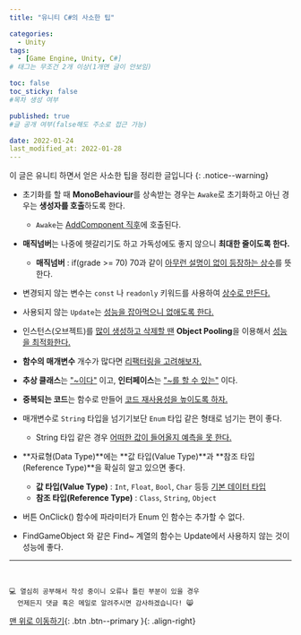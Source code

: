 ```yaml
---
title: "유니티 C#의 사소한 팁" 

categories:
  - Unity
tags:
  - [Game Engine, Unity, C#]
# 태그는 무조건 2개 이상(1개면 글이 안보임)

toc: false
toc_sticky: false
#목차 생성 여부

published: true
#글 공개 여부(false해도 주소로 접근 가능)

date: 2022-01-24
last_modified_at: 2022-01-28
---
```


이 글은 유니티 하면서 얻은 사소한 팁을 정리한 글입니다
{: .notice--warning}

- 초기화를 할 때 **MonoBehaviour**를 상속받는 경우는 `Awake`로 초기화하고 아닌 경우는 **생성자를 호출**하도록 한다.
  - `Awake`는 <u>AddComponent 직후</u>에 호출된다.
  

- **매직넘버**는 나중에 헷갈리기도 하고 가독성에도 좋지 않으니 **최대한 줄이도록 한다.**
  - **매직넘버** : if(grade >= 70) 70과 같이 <u>아무런 설명이 없이 등장하는 상수</u>를 뜻한다.
  

- 변경되지 않는 변수는 `const` 나 `readonly` 키워드를 사용하여 <u>상수로 만든다.</u>


- 사용되지 않는 `Update`는 <u>성능을 잡아먹으니 없애도록 한다.</u>


- 인스턴스(오브젝트)를 <u>많이 생성하고 삭제할 땐</u> **Object Pooling**을 이용해서 <u>성능을 최적화한다.</u>


- **함수의 매개변수** 개수가 많다면 <u>리팩터링을 고려해보자.</u>


- **추상 클래스**는 <u>"~이다"</u> 이고, **인터페이스**는 <u>"~를 할 수 있는"</u> 이다.


- **중복되는 코드**는 함수로 만들어 <u>코드 재사용성을 높이도록 하자.</u>


- 매개변수로 `String` 타입을 넘기기보단 `Enum` 타입 같은 형태로 넘기는 편이 좋다.
  - String 타입 같은 경우 <u>어떠한 값이 들어올지 예측을 못 한다.</u>


- **자료형(Data Type)**에는 **값 타입(Value Type)**과 **참조 타입(Reference Type)**을 확실히 알고 있으면 좋다.
  - **값 타입(Value Type)** : `Int`, `Float`, `Bool`, `Char` 등등 <u>기본 데이터 타입</u>
  - **참조 타입(Reference Type)** : `Class`, `String`, `Object`

- 버튼 OnClick() 함수에 파라미터가 Enum 인 함수는 추가할 수 없다.

- FindGameObject 와 같은 Find~ 계열의 함수는 Update에서 사용하지 않는 것이 성능에 좋다.

***
<br>

    💻 열심히 공부해서 작성 중이니 오류나 틀린 부분이 있을 경우 
      언제든지 댓글 혹은 메일로 알려주시면 감사하겠습니다! 😸

[맨 위로 이동하기](#){: .btn .btn--primary }{: .align-right}